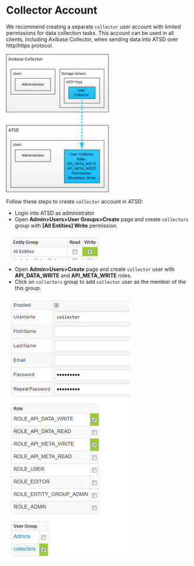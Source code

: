 # Collector Account

We recommend creating a separate `collector` user account with limited permissions for data collection tasks. This account can be used in all clients, including Axibase Collector, when sending data into ATSD over http/https protocol.

![Collector Account](collector_user.png)

Follow these steps to create `collector` account in ATSD:

* Login into ATSD as administrator
* Open **Admin>Users>User Groups>Create** page and create `collectors` group with **[All Entities] Write** permission.

![collectors group](all-entities-write.png)

* Open **Admin>Users>Create** page and create `collector` user with **API_DATA_WRITE** and **API_META_WRITE** roles. 
* Click on `collectors` group to add `collector` user as the member of the this group.

![collector user](collector-user.png)
